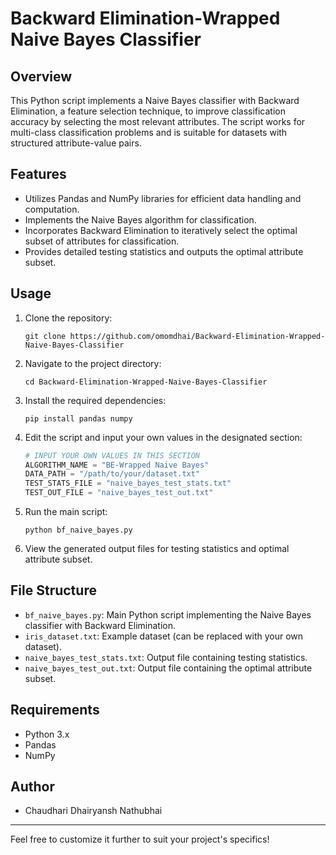 # Backward Elimination-Wrapped Naive Bayes Classifier

## Overview
This Python script implements a Naive Bayes classifier with Backward Elimination, a feature selection technique, to improve classification accuracy by selecting the most relevant attributes. The script works for multi-class classification problems and is suitable for datasets with structured attribute-value pairs.

## Features
- Utilizes Pandas and NumPy libraries for efficient data handling and computation.
- Implements the Naive Bayes algorithm for classification.
- Incorporates Backward Elimination to iteratively select the optimal subset of attributes for classification.
- Provides detailed testing statistics and outputs the optimal attribute subset.

## Usage
1. Clone the repository:

   ```
   git clone https://github.com/omomdhai/Backward-Elimination-Wrapped-Naive-Bayes-Classifier
   ```
   
2. Navigate to the project directory:

   ```
   cd Backward-Elimination-Wrapped-Naive-Bayes-Classifier
   ```

3. Install the required dependencies:

   ```
   pip install pandas numpy
   ```

4. Edit the script and input your own values in the designated section:

   ```python
   # INPUT YOUR OWN VALUES IN THIS SECTION
   ALGORITHM_NAME = "BE-Wrapped Naive Bayes"
   DATA_PATH = "/path/to/your/dataset.txt"
   TEST_STATS_FILE = "naive_bayes_test_stats.txt"
   TEST_OUT_FILE = "naive_bayes_test_out.txt"
   ```

5. Run the main script:

   ```
   python bf_naive_bayes.py
   ```

6. View the generated output files for testing statistics and optimal attribute subset.

## File Structure
- `bf_naive_bayes.py`: Main Python script implementing the Naive Bayes classifier with Backward Elimination.
- `iris_dataset.txt`: Example dataset (can be replaced with your own dataset).
- `naive_bayes_test_stats.txt`: Output file containing testing statistics.
- `naive_bayes_test_out.txt`: Output file containing the optimal attribute subset.

## Requirements
- Python 3.x
- Pandas
- NumPy

## Author
- Chaudhari Dhairyansh Nathubhai

---

Feel free to customize it further to suit your project's specifics!

